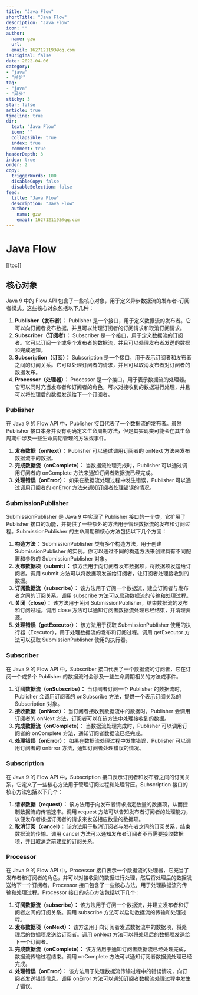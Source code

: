 ```yaml
---
title: "Java Flow"
shortTitle: "Java Flow"
description: "Java Flow"
icon: ""
author: 
  name: gzw
  url: 
  email: 1627121193@qq.com
isOriginal: false
date: 2022-04-06
category: 
- "java"
- "异步"
tag:
- "java"
- "异步"
sticky: 3
star: false
article: true
timeline: true
dir:
  text: "Java Flow"
  icon: ""
  collapsible: true
  index: true
  comment: true
headerDepth: 3
index: true
order: 2
copy:
  triggerWords: 100
  disableCopy: false
  disableSelection: false
feed:
  title: "Java Flow"
  description: "Java Flow"
  author:
    name: gzw
    email: 1627121193@qq.com
---
```






# Java Flow

[[toc]]





## 核心对象

Java 9 中的 Flow API 包含了一些核心对象，用于定义异步数据流的发布者-订阅者模式。这些核心对象包括以下几种：

1. **Publisher（发布者）：** Publisher 是一个接口，用于定义数据流的发布者。它可以向订阅者发布数据，并且可以处理订阅者的订阅请求和取消订阅请求。
2. **Subscriber（订阅者）：** Subscriber 是一个接口，用于定义数据流的订阅者。它可以订阅一个或多个发布者的数据流，并且可以处理发布者发送的数据和完成通知。
3. **Subscription（订阅）：** Subscription 是一个接口，用于表示订阅者和发布者之间的订阅关系。它可以处理订阅者的请求，并且可以取消发布者对订阅者的数据发布。
4. **Processor（处理器）：** Processor 是一个接口，用于表示数据流的处理器。它可以同时充当发布者和订阅者的角色，可以对接收到的数据进行处理，并且可以将处理后的数据发送给下一个订阅者。





### Publisher

在 Java 9 的 Flow API 中，Publisher 接口代表了一个数据流的发布者。虽然 Publisher 接口本身并没有明确定义生命周期方法，但是其实现类可能会在其生命周期中涉及一些生命周期管理的方法或事件。

1. **发布数据（onNext）：** Publisher 可以通过调用订阅者的 onNext 方法来发布数据流中的数据。
2. **完成数据流（onComplete）：** 当数据流处理完成时，Publisher 可以通过调用订阅者的 onComplete 方法来通知订阅者数据流已经完成。
3. **处理错误（onError）：** 如果在数据流处理过程中发生错误，Publisher 可以通过调用订阅者的 onError 方法来通知订阅者处理错误的情况。



### SubmissionPublisher

SubmissionPublisher 是 Java 9 中实现了 Publisher 接口的一个类，它扩展了 Publisher 接口的功能，并提供了一些额外的方法用于管理数据流的发布和订阅过程。SubmissionPublisher 的生命周期和核心方法包括以下几个方面：

1. **构造方法：** SubmissionPublisher 类有多个构造方法，用于创建 SubmissionPublisher 的实例。你可以通过不同的构造方法来创建具有不同配置和参数的 SubmissionPublisher 对象。
2. **发布数据项（submit）：** 该方法用于向订阅者发布数据项，将数据项发送给订阅者。调用 submit 方法可以将数据项发送给订阅者，让订阅者处理接收到的数据。
3. **订阅数据流（subscribe）：** 该方法用于订阅一个数据流，建立订阅者与发布者之间的订阅关系。调用 subscribe 方法可以启动数据流的传输和处理过程。
4. **关闭（close）：** 该方法用于关闭 SubmissionPublisher，结束数据流的发布和订阅过程。调用 close 方法可以通知订阅者数据流处理已经结束，并清理资源。
5. **处理错误（getExecutor）：** 该方法用于获取 SubmissionPublisher 使用的执行器（Executor），用于处理数据流的发布和订阅过程。调用 getExecutor 方法可以获取 SubmissionPublisher 使用的执行器。



### Subscriber

在 Java 9 的 Flow API 中，Subscriber 接口代表了一个数据流的订阅者，它在订阅一个或多个 Publisher 的数据流时会涉及一些生命周期相关的方法或事件。

1. **订阅数据流（onSubscribe）：** 当订阅者订阅一个 Publisher 的数据流时，Publisher 会调用订阅者的 onSubscribe 方法，提供一个表示订阅关系的 Subscription 对象。
2. **接收数据（onNext）：** 当订阅者接收到数据流中的数据时，Publisher 会调用订阅者的 onNext 方法，订阅者可以在该方法中处理接收到的数据。
3. **完成数据流（onComplete）：** 当数据流处理完成时，Publisher 可以调用订阅者的 onComplete 方法，通知订阅者数据流已经完成。
4. **处理错误（onError）：** 如果在数据流处理过程中发生错误，Publisher 可以调用订阅者的 onError 方法，通知订阅者处理错误的情况。



### Subscription

在 Java 9 的 Flow API 中，Subscription 接口表示订阅者和发布者之间的订阅关系，它定义了一些核心方法用于管理订阅过程和处理背压。Subscription 接口的核心方法包括以下几个：

1. **请求数据（request）：** 该方法用于向发布者请求指定数量的数据项，从而控制数据流的传输速率。调用 request 方法可以告知发布者订阅者的处理能力，以便发布者根据订阅者的请求来发送相应数量的数据项。
2. **取消订阅（cancel）：** 该方法用于取消订阅者与发布者之间的订阅关系，结束数据流的传输。调用 cancel 方法可以通知发布者订阅者不再需要接收数据项，并且取消之前建立的订阅关系。



### Processor

在 Java 9 的 Flow API 中，Processor 接口表示一个数据流的处理器，它充当了发布者和订阅者的角色，并可以对接收到的数据进行处理，然后将处理后的数据发送给下一个订阅者。Processor 接口包含了一些核心方法，用于处理数据流的传输和处理过程。Processor 接口的核心方法包括以下几个：

1. **订阅数据流（subscribe）：** 该方法用于订阅一个数据流，并建立发布者和订阅者之间的订阅关系。调用 subscribe 方法可以启动数据流的传输和处理过程。
2. **发布数据项（onNext）：** 该方法用于向订阅者发送数据流中的数据项，将处理后的数据项发送给订阅者。调用 onNext 方法可以将处理后的数据项发送给下一个订阅者。
3. **完成数据流（onComplete）：** 该方法用于通知订阅者数据流已经处理完成，数据流传输过程结束。调用 onComplete 方法可以通知订阅者数据流处理已经完成。
4. **处理错误（onError）：** 该方法用于处理数据流传输过程中的错误情况，向订阅者发送错误信息。调用 onError 方法可以通知订阅者数据流处理过程中发生了错误。